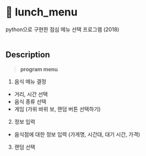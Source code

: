 # 🍴 lunch_menu
python으로 구현한 점심 메뉴 선택 프로그램 (2018)
<br><br>

## Description
> **program menu**
1. 음식 메뉴 결정
* 거리, 시간 선택
* 음식 종류 선택
* 게임 (가위 바위 보, 랜덤 버튼 선택하기)
2. 정보 입력
* 음식점에 대한 정보 입력 (가게명, 시간대, 대기 시간, 가격)
3. 랜덤 선택
